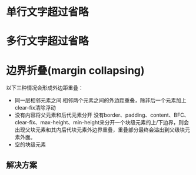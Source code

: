 # 单行文字超过省略

# 多行文字超过省略

# 边界折叠(margin collapsing)
以下三种情况会形成外边距重叠：
+ 同一层相邻元素之间
相邻两个元素之间的外边距重叠，除非后一个元素加上clear-fix清除浮动
+ 没有内容将父元素和后代元素分开
没有border、padding、content、BFC、clear-fix、max-height、min-height来分开一个块级元素的上/下边界，则会出现父块元素和其内后代块元素外边界重叠，重叠部分最终会溢出到父级块元素外面。
+ 空的块级元素

## 解决方案